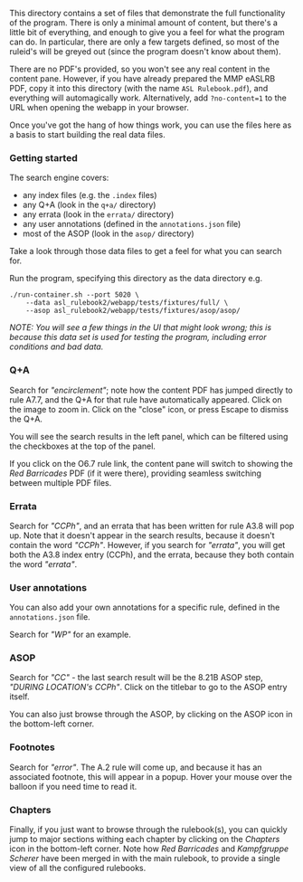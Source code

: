 This directory contains a set of files that demonstrate the full functionality of the program. There is only a minimal amount of content, but there's a little bit of everything, and enough to give you a feel for what the program can do. In particular, there are only a few targets defined, so most of the ruleid's will be greyed out (since the program doesn't know about them).

There are no PDF's provided, so you won't see any real content in the content pane. However, if you have already prepared the MMP eASLRB PDF, copy it into this directory (with the name `ASL Rulebook.pdf`), and everything will automagically work. Alternatively, add `?no-content=1` to the URL when opening the webapp in your browser.

Once you've got the hang of how things work, you can use the files here as a basis to start building the real data files.

### Getting started

The search engine covers:
- any index files (e.g. the `.index` files)
- any Q+A (look in the `q+a/` directory)
- any errata (look in the `errata/` directory)
- any user annotations (defined in the `annotations.json` file)
- most of the ASOP (look in the `asop/` directory)

Take a look through those data files to get a feel for what you can search for.

Run the program, specifying this directory as the data directory e.g.
```
./run-container.sh --port 5020 \
    --data asl_rulebook2/webapp/tests/fixtures/full/ \
    --asop asl_rulebook2/webapp/tests/fixtures/asop/asop/
```

*NOTE: You will see a few things in the UI that might look wrong; this is because this data set is used for testing the program, including error conditions and bad data.*

### Q+A

Search for *"encirclement"*; note how the content PDF has jumped directly to rule A7.7, and the Q+A for that rule have automatically appeared. Click on the image to zoom in. Click on the "close" icon, or press Escape to dismiss the Q+A.

You will see the search results in the left panel, which can be filtered using the checkboxes at the top of the panel.

If you click on the O6.7 rule link, the content pane will switch to showing the *Red Barricades* PDF (if it were there), providing seamless switching between multiple PDF files.

### Errata

Search for *"CCPh"*, and an errata that has been written for rule A3.8 will pop up. Note that it doesn't appear in the search results, because it doesn't contain the word *"CCPh"*. However, if you search for *"errata"*, you will get both the A3.8 index entry (CCPh), and the errata, because they both contain the word *"errata"*.

### User annotations

You can also add your own annotations for a specific rule, defined in the `annotations.json` file.

Search for *"WP"* for an example.

### ASOP

Search for *"CC"* - the last search result will be the 8.21B ASOP step, *"DURING LOCATION's CCPh"*. Click on the titlebar to go to the ASOP entry itself.

You can also just browse through the ASOP, by clicking on the ASOP icon in the bottom-left corner.

### Footnotes

Search for *"error"*. The A.2 rule will come up, and because it has an associated footnote, this will appear in a popup. Hover your mouse over the balloon if you need time to read it.

### Chapters

Finally, if you just want to browse through the rulebook(s), you can quickly jump to major sections withing each chapter by clicking on the *Chapters* icon in the bottom-left corner. Note how *Red Barricades* and *Kampfgruppe Scherer* have been merged in with the main rulebook, to provide a single view of all the configured rulebooks.
